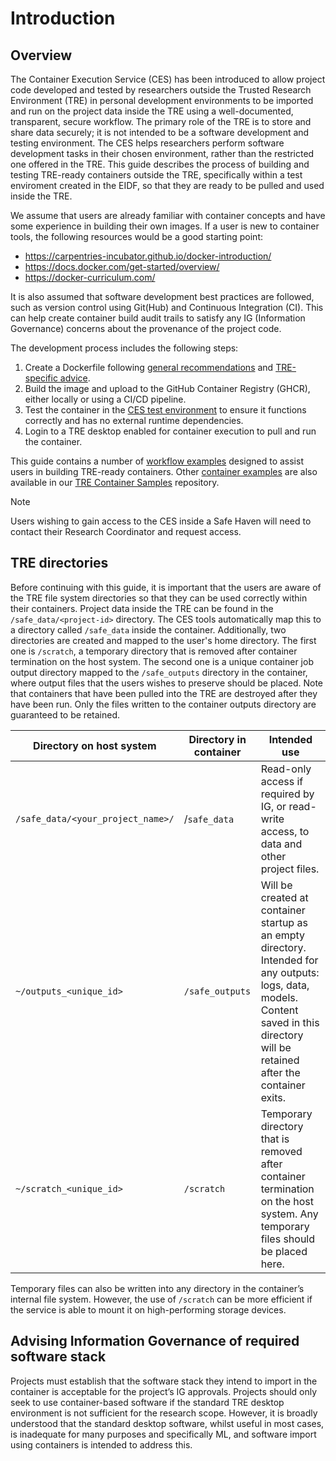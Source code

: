# Introduction

## Overview

The Container Execution Service (CES) has been introduced to allow project code developed and tested by researchers outside the Trusted Research Environment (TRE) in personal development environments to be imported and run on the project data inside the TRE using a well-documented, transparent, secure workflow.
The primary role of the TRE is to store and share data securely; it is not intended to be a software development and testing environment. The CES helps researchers perform software development tasks in their chosen environment, rather than the restricted one offered in the TRE.
This guide describes the process of building and testing TRE-ready containers outside the TRE, specifically within a test enviroment created in the EIDF, so that they are ready to be pulled and used inside the TRE.

We assume that users are already familiar with container concepts and have some experience in building their own images. If a user is new to container tools, the following resources would be a good starting point:

- <https://carpentries-incubator.github.io/docker-introduction/>
- <https://docs.docker.com/get-started/overview/>
- <https://docker-curriculum.com/>

It is also assumed that software development best practices are followed, such as version control using Git(Hub) and Continuous Integration (CI). This can help create container build audit trails to satisfy any IG (Information Governance) concerns about the provenance of the project code.

The development process includes the following steps:

1. Create a Dockerfile following [general recommendations](./development-workflow.md#12-general-recommendations) and [TRE-specific advice](./development-workflow.md#11-tre-specific-advice).
1. Build the image and upload to the GitHub Container Registry (GHCR), either locally or using a CI/CD pipeline.
1. Test the container in the [CES test environment](./development-workflow.md#31-accessing-test-environment) to ensure it functions correctly and has no external runtime dependencies.
1. Login to a TRE desktop enabled for container execution to pull and run the container.

This guide contains a number of [workflow examples](./workflow-examples.md) designed to assist users in building TRE-ready containers. Other [container examples](./container-examples.md) are also available in our [TRE Container Samples](https://github.com/EPCCed/tre-container-samples/) repository.

> [!NOTE]
> Users wishing to gain access to the CES inside a Safe Haven will need to contact their Research Coordinator and request access.

## TRE directories

Before continuing with this guide, it is important that the users are aware of the TRE file system directories so that they can be used correctly within their containers. Project data inside the TRE can be found in the `/safe_data/<project-id>` directory.
The CES tools automatically map this to a directory called `/safe_data` inside the container. Additionally, two directories are created and mapped to the user's home directory. The first one is `/scratch`, a temporary directory that is removed after container termination on the host system.
The second one is a unique container job output directory mapped to the `/safe_outputs` directory in the container, where output files that the users wishes to preserve should be placed. Note that containers that have been pulled into the TRE are destroyed after they have been run. Only the files written to the container outputs directory are guaranteed to be retained.

| Directory on host system | Directory in container | Intended use
| -------- | ------- | ------- |
| `/safe_data/<your_project_name>/`|/`safe_data`|Read-only access if required by IG, or read-write access, to data and other project files.|
|`~/outputs_<unique_id>`  |`/safe_outputs`  |Will be created at container startup as an empty directory. Intended for any outputs: logs, data, models. Content saved in this directory will be retained after the container exits.|
|`~/scratch_<unique_id>`|`/scratch`|Temporary directory that is removed after container termination on the host system. Any temporary files should be placed here.|

Temporary files can also be written into any directory in the container’s internal file system. However, the use of `/scratch` can be more efficient if the service is able to mount it on high-performing storage devices.

## Advising Information Governance of required software stack

Projects must establish that the software stack they intend to import in the container is acceptable for the project’s IG approvals. Projects should only seek to use container-based software if the standard TRE desktop environment is not sufficient for the research scope. However, it is broadly understood that the standard desktop software, whilst useful in most cases, is inadequate for many purposes and specifically ML, and software import using containers is intended to address this.
